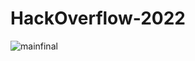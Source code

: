 # HackOverflow-2022

![mainfinal](https://user-images.githubusercontent.com/66218496/160230762-fc3462e7-7689-49ee-a427-9cd39aecf4fd.png)
